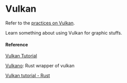 # Vulkan

Refer to the [practices on Vulkan](https://github.com/GarfieldZHU/my-vulkan).

Learn something about using Vulkan for graphic stuffs.



#### Reference

[Vulkan Tutorial](https://github.com/Overv/VulkanTutorial)

[Vulkano](https://github.com/vulkano-rs/vulkano): Rust wrapper of vulkan

[Vulkan tutorial - Rust](https://github.com/bwasty/vulkan-tutorial-rs)
